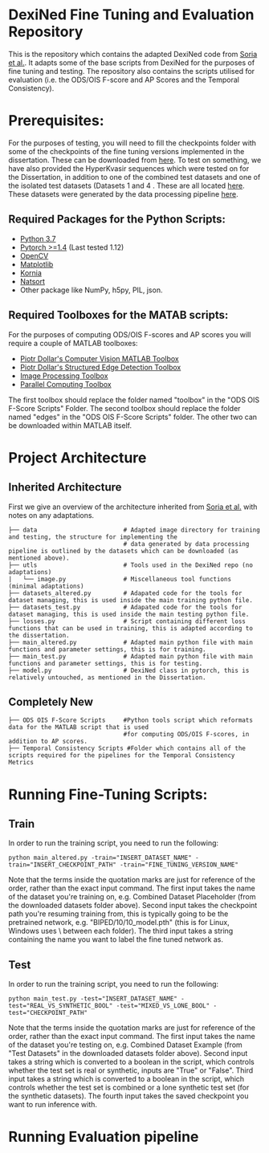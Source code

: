 # DexiNed Fine Tuning and Evaluation Repository

This is the repository which contains the adapted DexiNed code from [Soria et al.](https://github.com/xavysp/DexiNed). It adapts some of the base scripts from DexiNed for the purposes of fine tuning and testing. The repository also contains the scripts utilised for evaluation (i.e. the ODS/OIS F-score and AP Scores and the Temporal Consistency).

# Prerequisites:

For the purposes of testing, you will need to fill the checkpoints folder with some of the checkpoints of the fine tuning versions implemented in the dissertation. These can be downloaded from [here](https://drive.google.com/drive/u/2/folders/11jE3KV-cE1BbMNU8t5QQr-rEMr-L9dBt). To test on something, we have also provided the HyperKvasir sequences which were tested on for the Dissertation, in addition to one of the combined test datasets and one of the isolated test datasets (Datasets 1 and 4 . These are all located [here](https://drive.google.com/drive/u/2/folders/1bxryu9bDaOi53Lbky4gLtXXyzJ-iY9HY). These datasets were generated by the data processing pipeline [here](https://github.com/ParhomEsmaeili/Dissertation-Data-Processing).


## Required Packages for the Python Scripts:

* [Python 3.7](https://www.python.org/downloads/release/python-370/g)
* [Pytorch >=1.4](https://pytorch.org/) (Last tested 1.12)
* [OpenCV](https://pypi.org/project/opencv-python/)
* [Matplotlib](https://matplotlib.org/3.1.1/users/installing.html)
* [Kornia](https://kornia.github.io/)
* [Natsort](https://pypi.org/project/natsort/)
* Other package like NumPy, h5py, PIL, json. 

## Required Toolboxes for the MATAB scripts:

For the purposes of computing ODS/OIS F-scores and AP scores you will require a couple of MATLAB toolboxes:

* [Piotr Dollar's Computer Vision MATLAB Toolbox](https://github.com/pdollar/toolbox)
* [Piotr Dollar's Structured Edge Detection Toolbox](https://github.com/pdollar/edges)
* [Image Processing Toolbox](https://uk.mathworks.com/help/images/)
* [Parallel Computing Toolbox](https://uk.mathworks.com/help/parallel-computing/index.html?s_tid=CRUX_lftnav)

The first toolbox should replace the folder named "toolbox" in the "ODS OIS F-Score Scripts" Folder. The second toolbox should replace the folder named "edges" in the "ODS OIS F-Score Scripts" folder. The other two can be downloaded within MATLAB itself.


# Project Architecture

## Inherited Architecture 
First we give an overview of the architecture inherited from [Soria et al.](https://github.com/xavysp/DexiNed#performance) with notes on any adaptations.

```
├── data                        # Adapted image directory for training and testing, the structure for implementing the 
                                # data generated by data processing pipeline is outlined by the datasets which can be downloaded (as mentioned above).
├── utls                        # Tools used in the DexiNed repo (no adaptations)
|   └── image.py                # Miscellaneous tool functions (minimal adaptations)
├── datasets_altered.py         # Adapated code for the tools for dataset managing, this is used inside the main training python file.
├── datasets_test.py            # Adapated code for the tools for dataset managing, this is used inside the main testing python file.
├── losses.py                   # Script containing different loss functions that can be used in training, this is adapted according to the dissertation.
├── main_altered.py             # Adapted main python file with main functions and parameter settings, this is for training.
├── main_test.py                # Adapted main python file with main functions and parameter settings, this is for testing.                               
├── model.py                    # DexiNed class in pytorch, this is relatively untouched, as mentioned in the Dissertation.

```

## Completely New


```
├── ODS OIS F-Score Scripts     #Python tools script which reformats data for the MATLAB script that is used 
                                #for computing ODS/OIS F-scores, in addition to AP scores.
├── Temporal Consistency Scripts #Folder which contains all of the scripts required for the pipelines for the Temporal Consistency Metrics 
```

# Running Fine-Tuning Scripts:

## Train 

In order to run the training script, you need to run the following:


    python main_altered.py -train="INSERT_DATASET_NAME" -train="INSERT_CHECKPOINT_PATH" -train="FINE_TUNING_VERSION_NAME"
    
Note that the terms inside the quotation marks are just for reference of the order, rather than the exact input command. The first input takes the name of the dataset you're training on, e.g. Combined Dataset Placeholder (from the downloaded datasets folder above). Second input takes the checkpoint path you're resuming training from, this is typically going to be the pretrained network, e.g. "BIPED/10/10_model.pth" (this is for Linux, Windows uses \\ between each folder). The third input takes a string containing the name you want to label the fine tuned network as. 

## Test

In order to run the training script, you need to run the following:


    python main_test.py -test="INSERT_DATASET_NAME" -test="REAL_VS_SYNTHETIC_BOOL" -test="MIXED_VS_LONE_BOOL" -test="CHECKPOINT_PATH"
    
Note that the terms inside the quotation marks are just for reference of the order, rather than the exact input command. The first input takes the name of the dataset you're testing on, e.g. Combined Dataset Example (from "Test Datasets" in the downloaded datasets folder above). Second input takes a string which is converted to a boolean in the script, which controls whether the test set is real or synthetic, inputs are "True" or "False". Third input takes a string which is converted to a boolean in the script, which controls whether the test set is combined or a lone synthetic test set (for the synthetic datasets). The fourth input takes the saved checkpoint you want to run inference with.

# Running Evaluation pipeline


